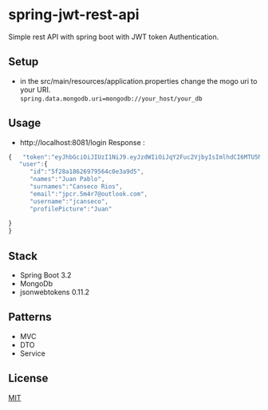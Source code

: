 # spring-jwt-rest-api
Simple rest API with spring boot with JWT token Authentication.

## Setup
- in the src/main/resources/application.properties change the mogo uri to your URI. <br>
`spring.data.mongodb.uri=mongodb://your_host/your_db` 

## Usage
- http://localhost:8081/login 
Response :
``` javascript
{   "token":"eyJhbGciOiJIUzI1NiJ9.eyJzdWIiOiJqY2Fuc2VjbyIsImlhdCI6MTU5NjY1Mzk4MCwiaXNzIjoidGF4aS1hcHAiLCJleHAiOjE1OTY3NDAzODB9.M_YSmrPkFjf2lAd4b5yDbat4B_QyvodCr55WKfJtrK0",
   "user":{
      "id":"5f28a18626979564c0e3a9d5",
      "names":"Juan Pablo",
      "surnames":"Canseco Rios",
      "email":"jpcr.5m4r7@outlook.com",
      "username":"jcanseco",
      "profilePicture":"Juan"
   
}
}
```

## Stack
- Spring Boot 3.2
- MongoDb
- jsonwebtokens 0.11.2

## Patterns
- MVC
- DTO
- Service

## License
[MIT](https://choosealicense.com/licenses/mit/)
